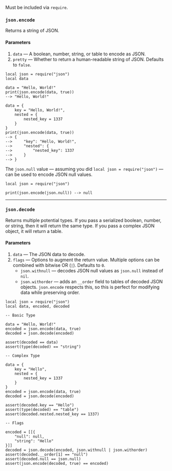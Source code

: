 Must be included via `require`.
### `json.encode`
Returns a string of JSON.
#### Parameters
1. `data` — A boolean, number, string, or table to encode as JSON.
2. `pretty` — Whether to return a human-readable string of JSON. Defaults to `false`.
```pluto
local json = require("json")
local data

data = "Hello, World!"
print(json.encode(data, true))
--> "Hello, World!"

data = {
    key = "Hello, World!",
    nested = {
        nested_key = 1337
    }
}
print(json.encode(data, true))
--> {
-->     "key": "Hello, World!",
-->     "nested": {
-->         "nested_key": 1337
-->     }
--> }
```

The `json.null` value — assuming you did `local json = require("json")` — can be used to encode JSON null values.
```pluto
local json = require("json")

print(json.encode(json.null)) --> null
```

---
### `json.decode`
Returns multiple potential types. If you pass a serialized boolean, number, or string, then it will return the same type. If you pass a complex JSON object, it will return a table.
#### Parameters
1. `data` — The JSON data to decode.
2. `flags` — Options to augment the return value. Multiple options can be combined with bitwise OR (`|`). Defaults to `0`.
    - `json.withnull` — decodes JSON null values as `json.null` instead of `nil`.
    - `json.withorder` — adds an `__order` field to tables of decoded JSON objects. `json.encode` respects this, so this is perfect for modifying data while preserving order.
```pluto
local json = require("json")
local data, encoded, decoded

-- Basic Type

data = "Hello, World!"
encoded = json.encode(data, true)
decoded = json.decode(encoded)

assert(decoded == data)
assert(type(decoded) == "string")

-- Complex Type

data = {
    key = "Hello",
    nested = {
        nested_key = 1337
    }
}
encoded = json.encode(data, true)
decoded = json.decode(encoded)

assert(decoded.key == "Hello")
assert(type(decoded) == "table")
assert(decoded.nested.nested_key == 1337)

-- Flags

encoded = [[{
    "null": null,
    "string": "Hello"
}]]
decoded = json.decode(encoded, json.withnull | json.withorder)
assert(decoded.__order[1] == "null")
assert(decoded.null == json.null)
assert(json.encode(decoded, true) == encoded)
```
